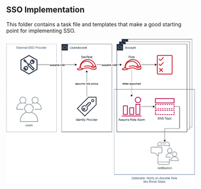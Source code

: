 
## SSO Implementation

This folder contains a task file and templates that make a good starting point for implementing SSO.

![SSO](img/sso.png)
